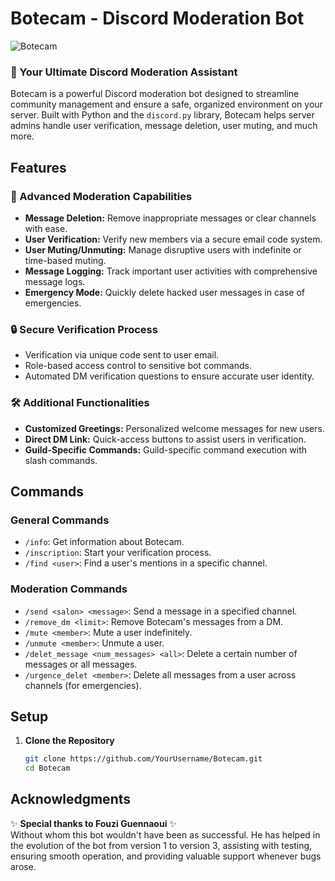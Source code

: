 # Botecam - Discord Moderation Bot

![Botecam](https://i.postimg.cc/wMQP7HJj/30dbaf0089007ae1f26f151643a72136.png)

### 🤖 Your Ultimate Discord Moderation Assistant

Botecam is a powerful Discord moderation bot designed to streamline community management and ensure a safe, organized environment on your server. Built with Python and the `discord.py` library, Botecam helps server admins handle user verification, message deletion, user muting, and much more.

## Features

### 🚀 Advanced Moderation Capabilities
- **Message Deletion:** Remove inappropriate messages or clear channels with ease.
- **User Verification:** Verify new members via a secure email code system.
- **User Muting/Unmuting:** Manage disruptive users with indefinite or time-based muting.
- **Message Logging:** Track important user activities with comprehensive message logs.
- **Emergency Mode:** Quickly delete hacked user messages in case of emergencies.

### 🔒 Secure Verification Process
- Verification via unique code sent to user email.
- Role-based access control to sensitive bot commands.
- Automated DM verification questions to ensure accurate user identity.

### 🛠️ Additional Functionalities
- **Customized Greetings:** Personalized welcome messages for new users.
- **Direct DM Link:** Quick-access buttons to assist users in verification.
- **Guild-Specific Commands:** Guild-specific command execution with slash commands.

## Commands

### General Commands

- `/info`: Get information about Botecam.
- `/inscription`: Start your verification process.
- `/find <user>`: Find a user's mentions in a specific channel.

### Moderation Commands

- `/send <salon> <message>`: Send a message in a specified channel.
- `/remove_dm <limit>`: Remove Botecam's messages from a DM.
- `/mute <member>`: Mute a user indefinitely.
- `/unmute <member>`: Unmute a user.
- `/delet_message <num_messages> <all>`: Delete a certain number of messages or all messages.
- `/urgence_delet <member>`: Delete all messages from a user across channels (for emergencies).

## Setup

1. **Clone the Repository**
   ```bash
   git clone https://github.com/YourUsername/Botecam.git
   cd Botecam


## Acknowledgments

✨ **Special thanks to Fouzi Guennaoui** ✨  
Without whom this bot wouldn't have been as successful. He has helped in the evolution of the bot from version 1 to version 3, assisting with testing, ensuring smooth operation, and providing valuable support whenever bugs arose.

